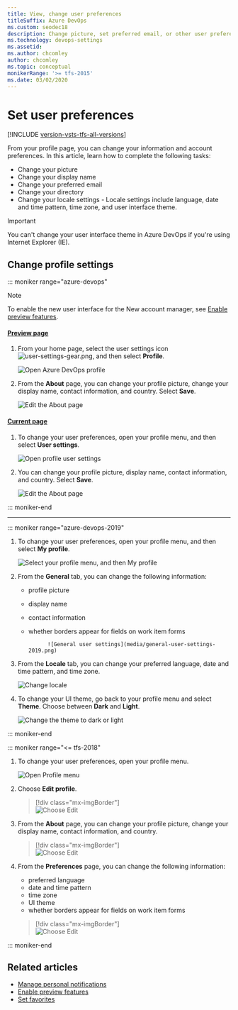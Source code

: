```yaml
---
title: View, change user preferences 
titleSuffix: Azure DevOps
ms.custom: seodec18
description: Change picture, set preferred email, or other user preferences from your profile defined for Azure DevOps 
ms.technology: devops-settings
ms.assetid: 
ms.author: chcomley
author: chcomley
ms.topic: conceptual
monikerRange: '>= tfs-2015'
ms.date: 03/02/2020
---
```


# Set user preferences

[!INCLUDE [version-vsts-tfs-all-versions](../../includes/version-vsts-tfs-all-versions.md)]

From your profile page, you can change your information and account preferences. In this article, learn how to complete the following tasks:

* Change your picture
* Change your display name
* Change your preferred email
* Change your directory
* Change your locale settings - Locale settings include language, date and time pattern, time zone, and user interface theme.

> [!IMPORTANT]
> You can't change your user interface theme in Azure DevOps if you're using Internet Explorer (IE).

## Change profile settings

::: moniker range="azure-devops"

> [!NOTE]  
> To enable the new user interface for the New account manager, see [Enable preview features](../../project/navigation/preview-features.md).

#### [Preview page](#tab/preview-page)

1.  From your home page, select the user settings icon ![user-settings-gear.png](../../media/icons/user-settings-gear.png), and then select **Profile**.

    ![Open Azure DevOps profile](../../media/open-user-settings-profile-preview.png)

2.  From the **About** page, you can change your profile picture, change your display name, contact information, and country. Select **Save**.

    ![Edit the About page](media/edit-about-page-preview.png)

#### [Current page](#tab/current-page)

1.  To change your user preferences, open your profile menu, and then select **User settings**.

    ![Open profile user settings](media/open-profile-user-settings.png)

2.  You can change your profile picture, display name, contact information, and country. Select **Save**.

    ![Edit the About page](media/edit-about-page.png)

::: moniker-end

---

::: moniker range="azure-devops-2019"

1.  To change your user preferences, open your profile menu, and then select **My profile**.

    ![Select your profile menu, and then My profile](media/select-profile-my-profile-2019.png)

2.  From the **General** tab, you can change the following information:

    * profile picture
    * display name
    * contact information
    * whether borders appear for fields on work item forms

      ```
      		![General user settings](media/general-user-settings-2019.png)
      ```

3.  From the **Locale** tab, you can change your preferred language, date and time pattern, and time zone.

    ![Change locale](media/locale-user-settings-2019.png)

4.  To change your UI theme, go back to your profile menu and select **Theme**. Choose between **Dark** and **Light**.

    ![Change the theme to dark or light](media/change-theme-2019.png)

::: moniker-end

::: moniker range="<= tfs-2018"

1.  To change your user preferences, open your profile menu.

    ![Open Profile menu](../../media/settings/open-profile-tfs-2017.png)

2.  Choose **Edit profile**.

    > [!div class="mx-imgBorder"]  
    > ![Choose Edit ](../../media/settings/profile-jamal-h.png)

3.  From the **About** page, you can change your profile picture, change your display name, contact information, and country.

    > [!div class="mx-imgBorder"]  
    > ![Choose Edit ](../../media/settings/edit-profile-about-dialog.png)

4.  From the **Preferences** page, you can change the following information:

    * preferred language
    * date and time pattern
    * time zone
    * UI theme
    * whether borders appear for fields on work item forms

    > [!div class="mx-imgBorder"]  
    > ![Choose Edit ](../../media/settings/edit-profile-preferences-dialog.png)

::: moniker-end

## Related articles

* [Manage personal notifications](../../notifications/howto-manage-personal-notifications.md)
* [Enable preview features](../../project/navigation/preview-features.md)
* [Set favorites](../../notifications/howto-manage-personal-notifications.md)

<!---
<table width="80%">
<tbody valign="top">
<tr>
<th width="35%">Area</th>
<th width="65%">Task</th>
</tr>
<tr>
<td>Security</td>
<td>
<ul>
<li><a href="../../accounts/use-personal-access-tokens-to-authenticate.md" data-raw-source="[Personal access tokens](../../accounts/use-personal-access-tokens-to-authenticate.md)">Personal access tokens</a></li>
<li><a href="../../repos/git/auth-overview.md#alternate-credentials" data-raw-source="[Alternate authentication credentials](../../repos/git/auth-overview.md#alternate-credentials)">Alternate authentication credentials</a></li>
<li><a href="../../integrate/get-started/authentication/oauth.md" data-raw-source="[OAuth authorizations](../../integrate/get-started/authentication/oauth.md)">OAuth authorizations</a></li>
<li><a href="../../repos/git/use-ssh-keys-to-authenticate.md" data-raw-source="[SSH public keys](../../repos/git/use-ssh-keys-to-authenticate.md)">SSH public keys</a></li>
 <li><a href="manage-authorizations.md" data-raw-source="[Manage authorizations](manage-authorizations.md)">Manage authorizations</a></li>
</ul>
</td>
</tr>
<tr>
<td>Other</td>
<td>
<ul>
<li><a href="../../notifications/howto-manage-personal-notifications.md" data-raw-source="[Manage personal notifications](../../notifications/howto-manage-personal-notifications.md)">Manage personal notifications</a></li>
<li><a href="../../integrate/concepts/rate-limits.md" data-raw-source="[Usage](../../integrate/concepts/rate-limits.md)">Usage</a></li>
<li><a href="../../project/navigation/preview-features.md" data-raw-source="[Enable preview features](../../project/navigation/preview-features.md)">Enable preview features</a></li>
<li><a href="../../project/navigation/set-favorites.md" data-raw-source="[Set favorites](../../notifications/howto-manage-personal-notifications.md)">Set favorites</a></li>
</ul>
</td>
</tr>
</tbody>
</table>
-->
